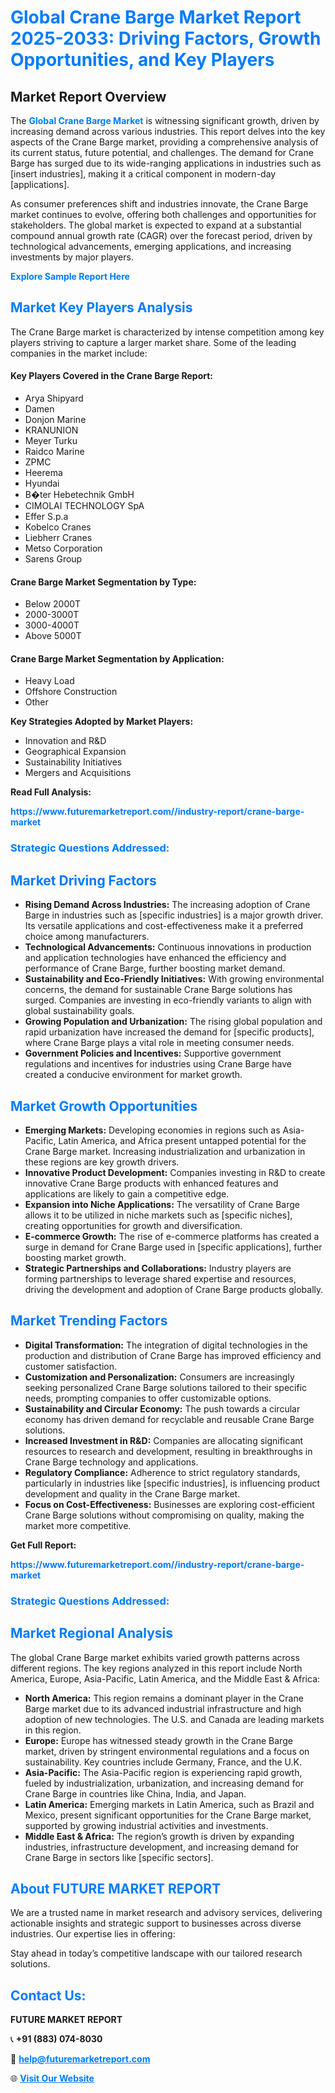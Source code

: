 <h1 style="color: #007BFF;">Global Crane Barge Market Report 2025-2033: Driving Factors, Growth Opportunities, and Key Players</h1>

<section id="overview">
<h2>Market Report Overview</h2>
<p>The <a href="https://www.futuremarketreport.com//industry-report/crane-barge-market" style="color: #007BFF; text-decoration: none;"><strong>Global Crane Barge Market</strong></a> is witnessing significant growth, driven by increasing demand across various industries. This report delves into the key aspects of the Crane Barge market, providing a comprehensive analysis of its current status, future potential, and challenges. The demand for Crane Barge has surged due to its wide-ranging applications in industries such as [insert industries], making it a critical component in modern-day [applications].</p>
<p>As consumer preferences shift and industries innovate, the Crane Barge market continues to evolve, offering both challenges and opportunities for stakeholders. The global market is expected to expand at a substantial compound annual growth rate (CAGR) over the forecast period, driven by technological advancements, emerging applications, and increasing investments by major players.</p>
</section>

<section id="overview">
<p><a href="https://www.futuremarketreport.com//request-sample/reportId=46047" style="color: #007BFF; text-decoration: none;"><strong>Explore Sample Report Here</strong></a></p>
</section>

<section id="key-players">
<h2 style="color: #007BFF;">Market Key Players Analysis</h2>
<p>The Crane Barge market is characterized by intense competition among key players striving to capture a larger market share. Some of the leading companies in the market include:</p>
<h4>Key Players Covered in the Crane Barge Report:</h4>
<ul><li>Arya Shipyard</li><li>Damen</li><li>Donjon Marine</li><li>KRANUNION</li><li>Meyer Turku</li><li>Raidco Marine</li><li>ZPMC</li><li>Heerema</li><li>Hyundai</li><li>B�ter Hebetechnik GmbH</li><li>CIMOLAI TECHNOLOGY SpA</li><li>Effer S.p.a</li><li>Kobelco Cranes</li><li>Liebherr Cranes</li><li>Metso Corporation</li><li>Sarens Group</li></ul>
<h4>Crane Barge Market Segmentation by Type:</h4>
<ul><li>Below 2000T</li><li>2000-3000T</li><li>3000-4000T</li><li>Above 5000T</li></ul>

<h4>Crane Barge Market Segmentation by Application:</h4>
<ul><li>Heavy Load</li><li>Offshore Construction</li><li>Other</li></ul>
<p><strong>Key Strategies Adopted by Market Players:</strong></p>
<ul>
<li>Innovation and R&D</li>
<li>Geographical Expansion</li>
<li>Sustainability Initiatives</li>
<li>Mergers and Acquisitions</li>
</ul>
</section>

<section>
<p><strong>Read Full Analysis: </strong></p><a href="https://www.futuremarketreport.com//industry-report/crane-barge-market" style="color: #007BFF; text-decoration: none;"><strong>https://www.futuremarketreport.com//industry-report/crane-barge-market</strong></a>
<h3 style="color: #007BFF;">Strategic Questions Addressed:</h3>
</section>

<section id="driving-factors">
<h2 style="color: #007BFF;">Market Driving Factors</h2>
<ul>
<li><strong>Rising Demand Across Industries:</strong> The increasing adoption of Crane Barge in industries such as [specific industries] is a major growth driver. Its versatile applications and cost-effectiveness make it a preferred choice among manufacturers.</li>
<li><strong>Technological Advancements:</strong> Continuous innovations in production and application technologies have enhanced the efficiency and performance of Crane Barge, further boosting market demand.</li>
<li><strong>Sustainability and Eco-Friendly Initiatives:</strong> With growing environmental concerns, the demand for sustainable Crane Barge solutions has surged. Companies are investing in eco-friendly variants to align with global sustainability goals.</li>
<li><strong>Growing Population and Urbanization:</strong> The rising global population and rapid urbanization have increased the demand for [specific products], where Crane Barge plays a vital role in meeting consumer needs.</li>
<li><strong>Government Policies and Incentives:</strong> Supportive government regulations and incentives for industries using Crane Barge have created a conducive environment for market growth.</li>
</ul>
</section>

<section id="growth-opportunities">
<h2 style="color: #007BFF;">Market Growth Opportunities</h2>
<ul>
<li><strong>Emerging Markets:</strong> Developing economies in regions such as Asia-Pacific, Latin America, and Africa present untapped potential for the Crane Barge market. Increasing industrialization and urbanization in these regions are key growth drivers.</li>
<li><strong>Innovative Product Development:</strong> Companies investing in R&D to create innovative Crane Barge products with enhanced features and applications are likely to gain a competitive edge.</li>
<li><strong>Expansion into Niche Applications:</strong> The versatility of Crane Barge allows it to be utilized in niche markets such as [specific niches], creating opportunities for growth and diversification.</li>
<li><strong>E-commerce Growth:</strong> The rise of e-commerce platforms has created a surge in demand for Crane Barge used in [specific applications], further boosting market growth.</li>
<li><strong>Strategic Partnerships and Collaborations:</strong> Industry players are forming partnerships to leverage shared expertise and resources, driving the development and adoption of Crane Barge products globally.</li>
</ul>
</section>

<section id="trending-factors">
<h2 style="color: #007BFF;">Market Trending Factors</h2>
<ul>
<li><strong>Digital Transformation:</strong> The integration of digital technologies in the production and distribution of Crane Barge has improved efficiency and customer satisfaction.</li>
<li><strong>Customization and Personalization:</strong> Consumers are increasingly seeking personalized Crane Barge solutions tailored to their specific needs, prompting companies to offer customizable options.</li>
<li><strong>Sustainability and Circular Economy:</strong> The push towards a circular economy has driven demand for recyclable and reusable Crane Barge solutions.</li>
<li><strong>Increased Investment in R&D:</strong> Companies are allocating significant resources to research and development, resulting in breakthroughs in Crane Barge technology and applications.</li>
<li><strong>Regulatory Compliance:</strong> Adherence to strict regulatory standards, particularly in industries like [specific industries], is influencing product development and quality in the Crane Barge market.</li>
<li><strong>Focus on Cost-Effectiveness:</strong> Businesses are exploring cost-efficient Crane Barge solutions without compromising on quality, making the market more competitive.</li>
</ul>
</section>

<section>
<p><strong>Get Full Report: </strong></p><a href="https://www.futuremarketreport.com//industry-report/crane-barge-market" style="color: #007BFF; text-decoration: none;"><strong>https://www.futuremarketreport.com//industry-report/crane-barge-market</strong></a>
<h3 style="color: #007BFF;">Strategic Questions Addressed:</h3>
</section>


<section id="regional-analysis">
<h2 style="color: #007BFF;">Market Regional Analysis</h2>
<p>The global Crane Barge market exhibits varied growth patterns across different regions. The key regions analyzed in this report include North America, Europe, Asia-Pacific, Latin America, and the Middle East & Africa:</p>
<ul>
<li><strong>North America:</strong> This region remains a dominant player in the Crane Barge market due to its advanced industrial infrastructure and high adoption of new technologies. The U.S. and Canada are leading markets in this region.</li>
<li><strong>Europe:</strong> Europe has witnessed steady growth in the Crane Barge market, driven by stringent environmental regulations and a focus on sustainability. Key countries include Germany, France, and the U.K.</li>
<li><strong>Asia-Pacific:</strong> The Asia-Pacific region is experiencing rapid growth, fueled by industrialization, urbanization, and increasing demand for Crane Barge in countries like China, India, and Japan.</li>
<li><strong>Latin America:</strong> Emerging markets in Latin America, such as Brazil and Mexico, present significant opportunities for the Crane Barge market, supported by growing industrial activities and investments.</li>
<li><strong>Middle East & Africa:</strong> The region’s growth is driven by expanding industries, infrastructure development, and increasing demand for Crane Barge in sectors like [specific sectors].</li>
</ul>
</section>

<footer>
<h2 style="color: #007BFF;">About FUTURE MARKET REPORT</h2>
<p>We are a trusted name in market research and advisory services, delivering actionable insights and strategic support to businesses across diverse industries. Our expertise lies in offering:</p>

<p>Stay ahead in today’s competitive landscape with our tailored research solutions.</p>

<h2 style="color: #007BFF;">Contact Us:</h2>
<p><strong>FUTURE MARKET REPORT</strong></p>
<p>📞 <strong>+91 (883) 074-8030</strong></p>
<p>📧 <strong><a href="mailto:help@futuremarketreport.com" style="color: #007BFF;">help@futuremarketreport.com</a></strong></p>
<p>🌐 <strong><a href="https://www.futuremarketreport.com/" style="color: #007BFF;">Visit Our Website</a></strong></p>
</footer>